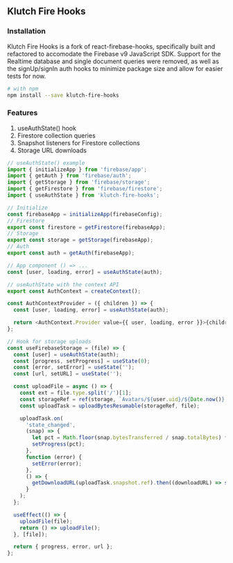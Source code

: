 ## Klutch Fire Hooks

### Installation

Klutch Fire Hooks is a fork of react-firebase-hooks, specifically built and refactored to accomodate the Firebase v9 JavaScript SDK. Support for the
Realtime database and single document queries were removed, as well as the signUp/signIn auth hooks to minimize package size and allow for easier tests for now.

```bash
# with npm
npm install --save klutch-fire-hooks

```

### Features

1. useAuthState() hook
2. Firestore collection queries
3. Snapshot listeners for Firestore collections
4. Storage URL downloads

```javascript
// useAuthState() example
import { initializeApp } from 'firebase/app';
import { getAuth } from 'firebase/auth';
import { getStorage } from 'firebase/storage';
import { getFirestore } from 'firebase/firestore';
import { useAuthState } from 'klutch-fire-hooks';

// Initialize
const firebaseApp = initializeApp(firebaseConfig);
// Firestore
export const firestore = getFirestore(firebaseApp);
// Storage
export const storage = getStorage(firebaseApp);
// Auth
export const auth = getAuth(firebaseApp);

// App component () => ...
const [user, loading, error] = useAuthState(auth);

// useAuthState with the context API
export const AuthContext = createContext();

const AuthContextProvider = ({ children }) => {
  const [user, loading, error] = useAuthState(auth);

  return <AuthContext.Provider value={{ user, loading, error }}>{children}</AuthContext.Provider>;
};

// Hook for storage uploads
const useFirebaseStorage = (file) => {
  const [user] = useAuthState(auth);
  const [progress, setProgress] = useState(0);
  const [error, setError] = useState('');
  const [url, setURL] = useState('');

  const uploadFile = async () => {
    const ext = file.type.split('/')[1];
    const storageRef = ref(storage, `Avatars/${user.uid}/${Date.now()}.${ext}`);
    const uploadTask = uploadBytesResumable(storageRef, file);

    uploadTask.on(
      'state_changed',
      (snap) => {
        let pct = Math.floor(snap.bytesTransferred / snap.totalBytes) * 100;
        setProgress(pct);
      },
      function (error) {
        setError(error);
      },
      () => {
        getDownloadURL(uploadTask.snapshot.ref).then((downloadURL) => setURL(downloadURL));
      }
    );
  };

  useEffect(() => {
    uploadFile(file);
    return () => uploadFile();
  }, [file]);

  return { progress, error, url };
};
```
